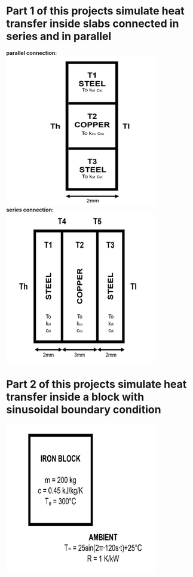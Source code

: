 # Part 1 of this projects simulate heat transfer inside slabs connected in series and in parallel
**parallel connection:**
<img src="https://github.com/SamoaChen/Heat-Transfer-Projects/blob/master/Slabs%20and%20Block/connected%20in%20parallel.png" width="400" height="400" /> <br />
**series connection:**
<img src="https://github.com/SamoaChen/Heat-Transfer-Projects/blob/master/Slabs%20and%20Block/connected%20in%20series.png" width="400" height="400" />
# Part 2 of this projects simulate heat transfer inside a block with sinusoidal boundary condition
<img src="https://github.com/SamoaChen/Heat-Transfer-Projects/blob/master/Slabs%20and%20Block/sinusoidal.png" width="400" height="400" />

